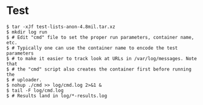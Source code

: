 # Test

	$ tar -xJf test-lists-anon-4.8mil.tar.xz
	$ mkdir log run
	$ # Edit "cmd" file to set the proper run parameters, container name, etc.
	$ # Typically one can use the container name to encode the test parameters
	$ # to make it easier to track look at URLs in /var/log/messages. Note that
	$ # the "cmd" script also creates the container first before running the
	$ # uploader.
	$ nohup ./cmd >> log/cmd.log 2>&1 &
	$ tail -F log/cmd.log
	$ # Results land in log/*-results.log
